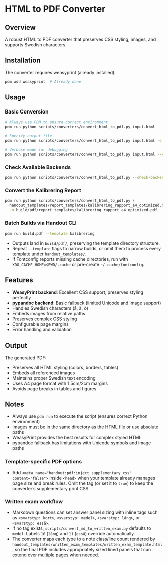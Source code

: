 # HTML to PDF Converter

## Overview
A robust HTML to PDF converter that preserves CSS styling, images, and supports Swedish characters.

## Installation
The converter requires weasyprint (already installed):
```bash
pdm add weasyprint  # Already done
```

## Usage

### Basic Conversion
```bash
# Always use PDM to ensure correct environment
pdm run python scripts/converters/convert_html_to_pdf.py input.html

# Specify output file
pdm run python scripts/converters/convert_html_to_pdf.py input.html -o output.pdf

# Verbose mode for debugging
pdm run python scripts/converters/convert_html_to_pdf.py input.html --verbose
```

### Check Available Backends
```bash
pdm run python scripts/converters/convert_html_to_pdf.py --check-backends
```

### Convert the Kalibrering Report
```bash
pdm run python scripts/converters/convert_html_to_pdf.py \
  handout_templates/report_templates/kalibrering_rapport_a4_optimized.html \
  -o build/pdf/report_templates/kalibrering_rapport_a4_optimized.pdf
```

### Batch Builds via Handout CLI
```bash
pdm run build:pdf --template kalibrering
```

- Outputs land in `build/pdf/`, preserving the template directory structure.
- Repeat `--template` flags to narrow builds, or omit them to process every template under `handout_templates/`.
- If Fontconfig reports missing cache directories, run with `XDG_CACHE_HOME=$PWD/.cache` or pre-create `~/.cache/fontconfig`.

## Features

- **WeasyPrint backend**: Excellent CSS support, preserves styling perfectly
- **pypandoc backend**: Basic fallback (limited Unicode and image support)
- Handles Swedish characters (å, ä, ö)
- Embeds images from relative paths
- Preserves complex CSS styling
- Configurable page margins
- Error handling and validation

## Output

The generated PDF:
- Preserves all HTML styling (colors, borders, tables)
- Embeds all referenced images
- Maintains proper Swedish text encoding
- Uses A4 page format with 1.5cm/2cm margins
- Avoids page breaks in tables and figures

## Notes

- Always use `pdm run` to execute the script (ensures correct Python environment)
- Images must be in the same directory as the HTML file or use absolute paths
- WeasyPrint provides the best results for complex styled HTML
- pypandoc fallback has limitations with Unicode symbols and image paths

### Template-specific PDF options
- Add `<meta name="handout:pdf:inject_supplementary_css" content="false">` inside `<head>` when your template already manages page size and break rules. Omit the tag (or set it to `true`) to keep the converter’s supplementary print CSS.

### Written exam workflow
- Markdown questions can set answer panel sizing with inline tags such as `<svarstyp: kort>`, `<svarstyp: medel>`, `<svarstyp: lång>`, or `<svarstyp: essä>`.
- If no tag exists, `scripts/convert_md_to_written_exam.py` defaults to `medel`. Labels `10` (`lång`) and `11` (`essä`) override automatically.
- The converter maps each type to a note class/line count rendered by `handout_templates/written_exam_templates/written_exam_template.html`, so the final PDF includes appropriately sized lined panels that can extend over multiple pages when needed.
